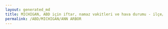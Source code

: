 ```yaml
---
layout: generated_md
title: MICHIGAN, ABD için iftar, namaz vakitleri ve hava durumu - ilçe/eyalet seç
permalink: /ABD/MICHIGAN/ANN ARBOR
---
```


<script type="text/javascript">
  var country = ABD;
  var city = MICHIGAN;
  var state = ANN ARBOR;
  var lat = 72;
  var lon = 21;
</script>
